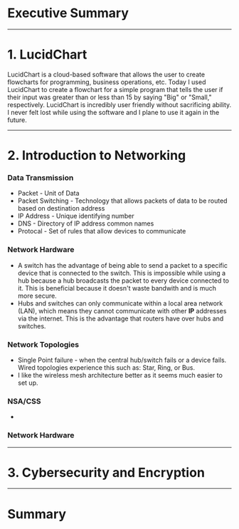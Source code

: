 # Executive Summary

___

# 1. LucidChart
LucidChart is a cloud-based software that allows the user to create flowcharts for programming, business operations, etc. Today I used LucidChart to create a flowchart for a simple program that tells the user if their input was greater than or less than 15 by saying "Big" or "Small," respectively. LucidChart is incredibly user friendly without sacrificing ability. I never felt lost while using the software and I plane to use it again in the future.
___

# 2. Introduction to Networking
### Data Transmission
* Packet - Unit of Data
* Packet Switching - Technology that allows packets of data to be routed based on destination address
* IP Address - Unique identifying number
* DNS - Directory of IP address common names
* Protocal - Set of rules that allow devices to communicate

### Network Hardware
* A switch has the advantage of being able to send a packet to a specific device that is connected to the switch. This is impossible while using a hub because a hub broadcasts the packet to every device connected to it. This is beneficial because it doesn't waste bandwith and is much more secure.
* Hubs and switches can only communicate within a local area network (LAN), which means they cannot communicate with other **IP** addresses via the internet. This is the advantage that routers have over hubs and switches.

### Network Topologies
* Single Point failure - when the central hub/switch fails or a device fails. Wired topologies experience this such as: Star, Ring, or Bus.
* I like the wireless mesh architecture better as it seems much easier to set up.

### NSA/CSS
* 

### Network Hardware
___

# 3. Cybersecurity and Encryption

___
# Summary



